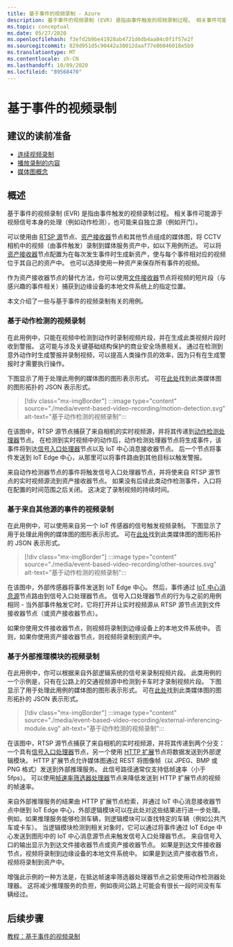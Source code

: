 ```yaml
---
title: 基于事件的视频录制 - Azure
description: 基于事件的视频录制 (EVR) 是指由事件触发的视频录制过程。 相关事件可能源于视频信号本身的处理（例如动作检测），也可能来自独立源（例如开门）。  本文介绍了一些与基于事件的视频录制有关的用例。
ms.topic: conceptual
ms.date: 05/27/2020
ms.openlocfilehash: f3efd2b9be41928ab4721d6db4aa84c0f1f57e2f
ms.sourcegitcommit: 829d951d5c90442a38012daaf77e86046018e5b9
ms.translationtype: MT
ms.contentlocale: zh-CN
ms.lasthandoff: 10/09/2020
ms.locfileid: "89568470"
---
```

# <a name="event-based-video-recording"></a>基于事件的视频录制  
 
## <a name="suggested-pre-reading"></a>建议的读前准备  

* [连续视频录制](continuous-video-recording-concept.md)
* [播放录制的内容](video-playback-concept.md)
* [媒体图概念](media-graph-concept.md)

## <a name="overview"></a>概述 

基于事件的视频录制 (EVR) 是指由事件触发的视频录制过程。 相关事件可能源于视频信号本身的处理（例如动作检测），也可能来自独立源（例如开门）。 

可以使用由 [RTSP 源](media-graph-concept.md#rtsp-source)节点、[资产接收器](media-graph-concept.md#asset-sink)节点和其他节点组成的媒体图，将 CCTV 相机中的视频（由事件触发）录制到媒体服务资产中，如以下用例所述。 可以将[资产接收器](media-graph-concept.md#asset-sink)节点配置为在每次发生事件时生成新资产，使与每个事件相对应的视频位于其自己的资产中。 也可以选择使用一种资产来保存所有事件的视频。 

作为资产接收器节点的替代方法，你可以使用[文件接收器](media-graph-concept.md#file-sink)节点将视频的短片段（与感兴趣的事件相关）捕获到边缘设备的本地文件系统上的指定位置。 

本文介绍了一些与基于事件的视频录制有关的用例。

### <a name="video-recording-based-on-motion-detection"></a>基于动作检测的视频录制  

在此用例中，只能在视频中检测到动作时录制视频片段，并在生成此类视频片段时收到警报。 这可能与涉及关键基础结构保护的商业安全场景相关。 通过在检测到意外动作时生成警报并录制视频，可以提高人类操作员的效率，因为只有在生成警报时才需要执行操作。

下图显示了用于处理此用例的媒体图的图形表示形式。 可在[此处](https://github.com/Azure/live-video-analytics/blob/master/MediaGraph/topologies/evr-motion-assets/topology.json)找到此类媒体图的图形拓扑的 JSON 表示形式。

> [!div class="mx-imgBorder"]
> :::image type="content" source="./media/event-based-video-recording/motion-detection.svg" alt-text="基于动作检测的视频录制":::

在该图中，RTSP 源节点捕获了来自相机的实时视频源，并将其传递到[动作检测处理器](media-graph-concept.md#motion-detection-processor)节点。 在检测到实时视频中的动作后，动作检测处理器节点将生成事件，该事件将到达[信号入口处理器](media-graph-concept.md#signal-gate-processor)节点以及 IoT 中心消息接收器节点。 后一个节点将事件发送到 IoT Edge 中心，从那里可以将事件路由到其他目标以触发警报。 

来自动作检测器节点的事件将触发信号入口处理器节点，并将使来自 RTSP 源节点的实时视频源流到资产接收器节点。 如果没有后续此类动作检测事件，入口将在配置的时间范围之后关闭。 这决定了录制视频的持续时间。

### <a name="video-recording-based-on-events-from-other-sources"></a>基于来自其他源的事件的视频录制  

在此用例中，可以使用来自另一个 IoT 传感器的信号触发视频录制。 下图显示了用于处理此用例的媒体图的图形表示形式。 可在[此处](https://github.com/Azure/live-video-analytics/blob/master/MediaGraph/topologies/evr-hubMessage-files/topology.json)找到此类媒体图的图形拓扑的 JSON 表示形式。

> [!div class="mx-imgBorder"]
> :::image type="content" source="./media/event-based-video-recording/other-sources.svg" alt-text="基于动作检测的视频录制":::

在该图中，外部传感器将事件发送到 IoT Edge 中心。 然后，事件通过 [IoT 中心消息源](media-graph-concept.md#iot-hub-message-source)节点路由到信号入口处理器节点。 信号入口处理器节点的行为与之前的用例相同 - 当外部事件触发它时，它将打开并让实时视频源从 RTSP 源节点流到文件接收器节点（或资产接收器节点）。 

如果你使用文件接收器节点，则视频将录制到边缘设备上的本地文件系统中。 否则，如果你使用资产接收器节点，则视频将录制到资产中。

### <a name="video-recording-based-on-an-external-inferencing-module"></a>基于外部推理模块的视频录制 

在此用例中，你可以根据来自外部逻辑系统的信号来录制视频片段。 此类用例的一个示例是，只有在公路上的交通视频源中检测到卡车时才录制视频片段。 下图显示了用于处理此用例的媒体图的图形表示形式。 可在[此处](https://github.com/Azure/live-video-analytics/blob/master/MediaGraph/topologies/evr-hubMessage-assets/topology.json)找到此类媒体图的图形拓扑的 JSON 表示形式。

> [!div class="mx-imgBorder"]
> :::image type="content" source="./media/event-based-video-recording/external-inferencing-module.svg" alt-text="基于动作检测的视频录制":::

在该图中，RTSP 源节点捕获了来自相机的实时视频源，并将其传递到两个分支：一个具有[信号入口处理器](media-graph-concept.md#signal-gate-processor)节点，另一个使用 [HTTP 扩展](media-graph-concept.md)节点将数据发送到外部逻辑模块。 HTTP 扩展节点允许媒体图通过 REST 将图像帧（以 JPEG、BMP 或 PNG 格式）发送到外部推理服务。 此信号路径通常仅支持低帧速率（小于 5fps）。 可以使用[帧速率筛选器处理器](media-graph-concept.md#frame-rate-filter-processor)节点来降低发送到 HTTP 扩展节点的视频的帧速率。

来自外部推理服务的结果由 HTTP 扩展节点检索，并通过 IoT 中心消息接收器节点中继到 IoT Edge 中心，外部逻辑模块可以在此处对这些结果进行进一步处理。 例如，如果推理服务能够检测车辆，则逻辑模块可以查找特定的车辆（例如公共汽车或卡车）。 当逻辑模块检测到相关对象时，它可以通过将事件通过 IoT Edge 中心发送到图形中的 IoT 中心消息源节点来触发信号入口处理器节点。 来自信号入口的输出显示为到达文件接收器节点或资产接收器节点。 如果是到达文件接收器节点，视频将录制到边缘设备的本地文件系统中。 如果是到达资产接收器节点，视频将录制到资产中。

增强此示例的一种方法是，在抵达帧速率筛选器处理器节点之前使用动作检测器处理器。 这将减少推理服务的负担，例如夜间公路上可能会有很长一段时间没有车辆经过。 

## <a name="next-steps"></a>后续步骤

[教程：基于事件的视频录制](event-based-video-recording-tutorial.md)
